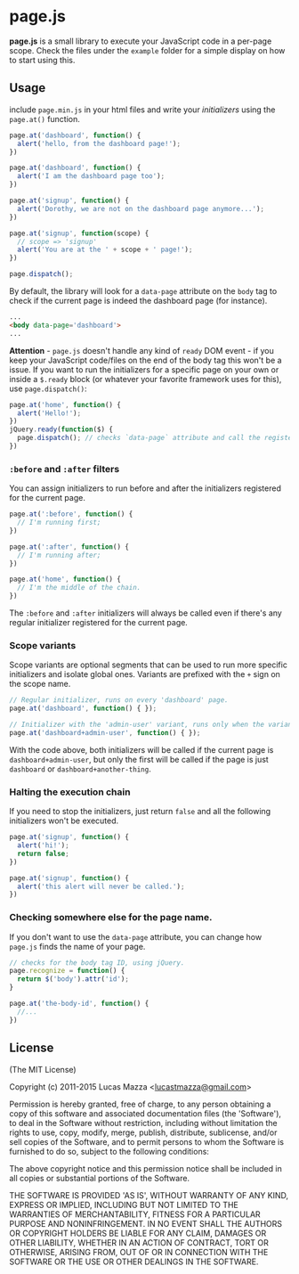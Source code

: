 # page.js

**page.js** is a small library to execute your JavaScript code in a per-page
scope. Check the files under the `example` folder for a simple display on how to
start using this.

## Usage

include `page.min.js` in your html files and write your *initializers* using the
`page.at()` function.

```javascript
page.at('dashboard', function() {
  alert('hello, from the dashboard page!');
})

page.at('dashboard', function() {
  alert('I am the dashboard page too');
})

page.at('signup', function() {
  alert('Dorothy, we are not on the dashboard page anymore...');
})

page.at('signup', function(scope) {
  // scope => 'signup'
  alert('You are at the ' + scope + ' page!');
})

page.dispatch();
```

By default, the library will look for a `data-page` attribute on the `body` tag
to check if the current page is indeed the dashboard page (for instance).

```html
...
<body data-page='dashboard'>
...
```
**Attention** - `page.js` doesn't handle any kind of `ready` DOM event - if you
keep your JavaScript code/files on the end of the body tag this won't be a issue.
If you want to run the initializers for a specific page on your own or inside a
`$.ready` block (or whatever your favorite framework uses for this), use
`page.dispatch()`:

```javascript
page.at('home', function() {
  alert('Hello!');
})
jQuery.ready(function($) {
  page.dispatch(); // checks `data-page` attribute and call the registered functions.
})
```

### `:before` and `:after` filters

You can assign initializers to run before and after the initializers registered
for the current page.

```javascript
page.at(':before', function() {
  // I'm running first;
})

page.at(':after', function() {
  // I'm running after;
})

page.at('home', function() {
  // I'm the middle of the chain.
})
```

The `:before` and `:after` initializers will always be called even if there's
any regular initializer registered for the current page.

### Scope variants

Scope variants are optional segments that can be used to run more specific
initializers and isolate global ones. Variants are prefixed with the `+` sign
on the scope name.

```javascript
// Regular initializer, runs on every 'dashboard' page.
page.at('dashboard', function() { });

// Initializer with the 'admin-user' variant, runs only when the variant is present.
page.at('dashboard+admin-user', function() { });
```

With the code above, both initializers will be called if the current page is
`dashboard+admin-user`, but only the first will be called if the page is
just `dashboard` or `dashboard+another-thing`.

### Halting the execution chain

If you need to stop the initializers, just return `false` and all the following
initializers won't be executed.

```javascript
page.at('signup', function() {
  alert('hi!');
  return false;
})

page.at('signup', function() {
  alert('this alert will never be called.');
})
```

### Checking somewhere else for the page name.

If you don't want to use the `data-page` attribute, you can change how `page.js`
finds the name of your page.

```javascript
// checks for the body tag ID, using jQuery.
page.recognize = function() {
  return $('body').attr('id');
}

page.at('the-body-id', function() {
  //...
})
```

## License

(The MIT License)

Copyright (c) 2011-2015 Lucas Mazza &lt;lucastmazza@gmail.com&gt;

Permission is hereby granted, free of charge, to any person obtaining
a copy of this software and associated documentation files (the
'Software'), to deal in the Software without restriction, including
without limitation the rights to use, copy, modify, merge, publish,
distribute, sublicense, and/or sell copies of the Software, and to
permit persons to whom the Software is furnished to do so, subject to
the following conditions:

The above copyright notice and this permission notice shall be
included in all copies or substantial portions of the Software.

THE SOFTWARE IS PROVIDED 'AS IS', WITHOUT WARRANTY OF ANY KIND,
EXPRESS OR IMPLIED, INCLUDING BUT NOT LIMITED TO THE WARRANTIES OF
MERCHANTABILITY, FITNESS FOR A PARTICULAR PURPOSE AND NONINFRINGEMENT.
IN NO EVENT SHALL THE AUTHORS OR COPYRIGHT HOLDERS BE LIABLE FOR ANY
CLAIM, DAMAGES OR OTHER LIABILITY, WHETHER IN AN ACTION OF CONTRACT,
TORT OR OTHERWISE, ARISING FROM, OUT OF OR IN CONNECTION WITH THE
SOFTWARE OR THE USE OR OTHER DEALINGS IN THE SOFTWARE.
